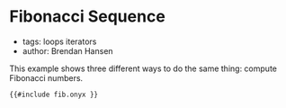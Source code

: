 # Fibonacci Sequence

- tags: loops iterators
- author: Brendan Hansen

This example shows three different ways to do the same thing: compute Fibonacci numbers.

```onyx
{{#include fib.onyx }}
```

